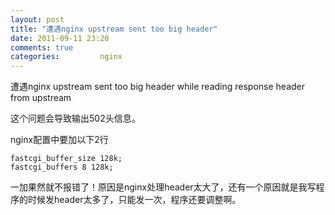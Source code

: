 ```yaml
---
layout: post
title: "遭遇nginx upstream sent too big header"
date: 2011-09-11 23:20
comments: true
categories:         nginx
---
```


遭遇nginx upstream sent too big header while reading response header from upstream

这个问题会导致输出502头信息。

 
nginx配置中要加以下2行
```shell
fastcgi_buffer_size 128k;
fastcgi_buffers 8 128k;
```

一加果然就不报错了！原因是nginx处理header太大了，还有一个原因就是我写程序的时候发header太多了，只能发一次，程序还要调整啊。